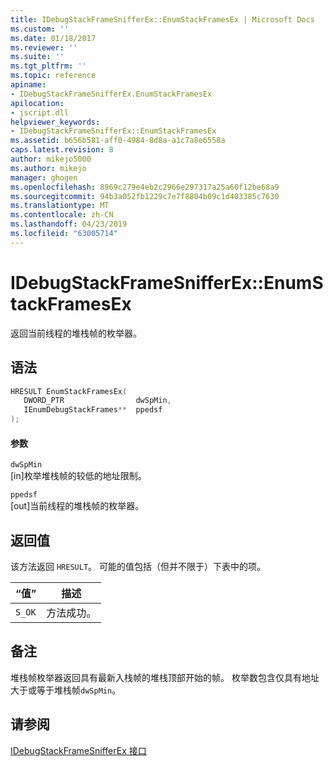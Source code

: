 ```yaml
---
title: IDebugStackFrameSnifferEx::EnumStackFramesEx | Microsoft Docs
ms.custom: ''
ms.date: 01/18/2017
ms.reviewer: ''
ms.suite: ''
ms.tgt_pltfrm: ''
ms.topic: reference
apiname:
- IDebugStackFrameSnifferEx.EnumStackFramesEx
apilocation:
- jscript.dll
helpviewer_keywords:
- IDebugStackFrameSnifferEx::EnumStackFramesEx
ms.assetid: b656b581-aff0-4984-8d8a-a1c7a8e6558a
caps.latest.revision: 8
author: mikejo5000
ms.author: mikejo
manager: ghogen
ms.openlocfilehash: 8969c279e4eb2c2966e297317a25a60f12be68a9
ms.sourcegitcommit: 94b3a052fb1229c7e7f8804b09c1d403385c7630
ms.translationtype: MT
ms.contentlocale: zh-CN
ms.lasthandoff: 04/23/2019
ms.locfileid: "63005714"
---
```

# <a name="idebugstackframesnifferexenumstackframesex"></a>IDebugStackFrameSnifferEx::EnumStackFramesEx
返回当前线程的堆栈帧的枚举器。  
  
## <a name="syntax"></a>语法  
  
```cpp
HRESULT EnumStackFramesEx(  
   DWORD_PTR                dwSpMin,  
   IEnumDebugStackFrames**  ppedsf  
);  
```  
  
#### <a name="parameters"></a>参数  
 `dwSpMin`  
 [in]枚举堆栈帧的较低的地址限制。  
  
 `ppedsf`  
 [out]当前线程的堆栈帧的枚举器。  
  
## <a name="return-value"></a>返回值  
 该方法返回 `HRESULT`。 可能的值包括（但并不限于）下表中的项。  
  
|“值”|描述|  
|-----------|-----------------|  
|`S_OK`|方法成功。|  
  
## <a name="remarks"></a>备注  
 堆栈帧枚举器返回具有最新入栈帧的堆栈顶部开始的帧。 枚举数包含仅具有地址大于或等于堆栈帧`dwSpMin`。  
  
## <a name="see-also"></a>请参阅  
 [IDebugStackFrameSnifferEx 接口](../../winscript/reference/idebugstackframesnifferex-interface.md)